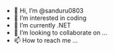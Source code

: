 - 👋 Hi, I’m @sanduru0803
- 👀 I’m interested in coding
- 🌱 I’m currently .NET
- 💞️ I’m looking to collaborate on ...
- 📫 How to reach me ...

<!---
sanduru0803/sanduru0803 is a ✨ special ✨ repository because its `README.md` (this file) appears on your GitHub profile.
You can click the Preview link to take a look at your changes.
--->

